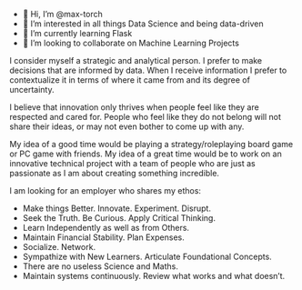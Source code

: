 - 👋 Hi, I’m @max-torch
- 👀 I’m interested in all things Data Science and being data-driven
- 🌱 I’m currently learning Flask
- 💞️ I’m looking to collaborate on Machine Learning Projects

I consider myself a strategic and analytical person. I prefer to make decisions that are informed by data. When I receive information I prefer to contextualize it in terms of where it came from and its degree of uncertainty.

I believe that innovation only thrives when people feel like they are respected and cared for. People who feel like they do not belong will not share their ideas, or may not even bother to come up with any.

My idea of a good time would be playing a strategy/roleplaying board game or PC game with friends. My idea of a great time would be to work on an innovative technical project with a team of people who are just as passionate as I am about creating something incredible.

I am looking for an employer who shares my ethos:

* Make things Better. Innovate. Experiment. Disrupt.
* Seek the Truth. Be Curious. Apply Critical Thinking.
* Learn Independently as well as from Others.
* Maintain Financial Stability. Plan Expenses.
* Socialize. Network.
* Sympathize with New Learners. Articulate Foundational Concepts.
* There are no useless Science and Maths.
* Maintain systems continuously. Review what works and what doesn’t.
<!---
max-torch/max-torch is a ✨ special ✨ repository because its `README.md` (this file) appears on your GitHub profile.
You can click the Preview link to take a look at your changes.
--->

